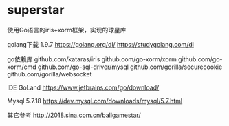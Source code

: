 # superstar
使用Go语言的iris+xorm框架，实现的球星库


golang下载 1.9.7
	https://golang.org/dl/
	https://studygolang.com/dl

go依赖库
	github.com/kataras/iris
	github.com/go-xorm/xorm
	github.com/go-xorm/cmd
	github.com/go-sql-driver/mysql
	github.com/gorilla/securecookie
	github.com/gorilla/websocket

IDE
	GoLand https://www.jetbrains.com/go/download/

Mysql 5.7.18
	https://dev.mysql.com/downloads/mysql/5.7.html

其它参考
	http://2018.sina.com.cn/ballgamestar/
